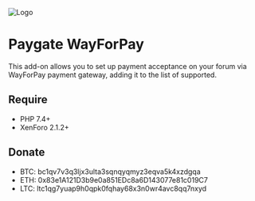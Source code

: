![Logo](https://user-images.githubusercontent.com/44041140/234369380-9e040606-fe60-4e93-a0c5-37d082819205.png)

# Paygate WayForPay

This add-on allows you to set up payment acceptance on your forum via WayForPay payment gateway, adding it to the list of supported.

## Require
- PHP 7.4+
- XenForo 2.1.2+

## Donate
* BTC: bc1qv7v3q3ljx3ulta3sqnqyqmyz3eqva5k4xzdgqa
* ETH: 0x83e1A121D3b9e0a851EDc8a6D143077e81c019C7
* LTC: ltc1qg7yuap9h0qpk0fqhay68x3n0wr4avc8qq7nxyd
